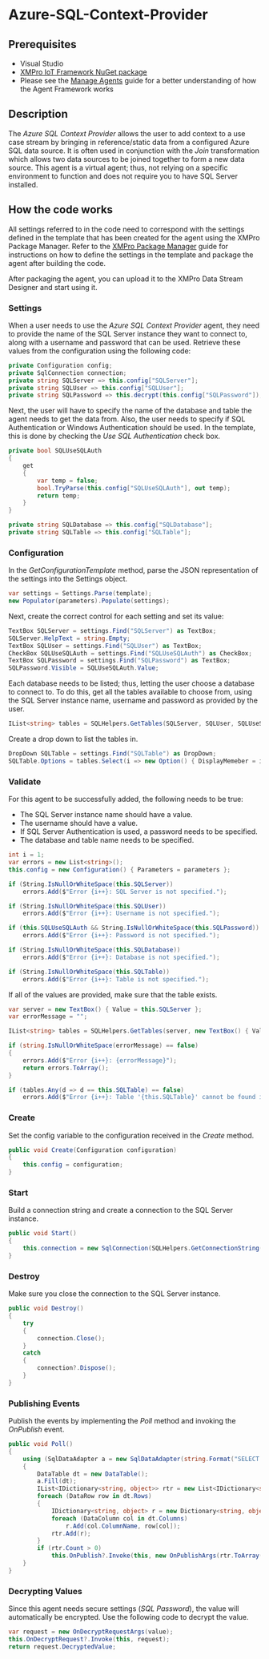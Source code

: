 # Azure-SQL-Context-Provider

## Prerequisites
- Visual Studio
- [XMPro IoT Framework NuGet package](https://www.nuget.org/packages/XMPro.IOT.Framework/)
- Please see the [Manage Agents](https://documentation.xmpro.com/how-tos/manage-agents) guide for a better understanding of how the Agent Framework works

## Description
 The *Azure SQL Context Provider* allows the user to add context to a use case stream by bringing in reference/static data from a configured Azure SQL data source. It is often used in conjunction with the *Join* transformation which allows two data sources to be joined together to form a new data source. This agent is a virtual agent; thus, not relying on a specific environment to function and does not require you to have SQL Server installed.

## How the code works
All settings referred to in the code need to correspond with the settings defined in the template that has been created for the agent using the XMPro Package Manager. Refer to the [XMPro Package Manager](https://documentation.xmpro.com/agent/packaging-agents/) guide for instructions on how to define the settings in the template and package the agent after building the code. 

After packaging the agent, you can upload it to the XMPro Data Stream Designer and start using it.

### Settings
When a user needs to use the *Azure SQL Context Provider* agent, they need to provide the name of the SQL Server instance they want to connect to, along with a username and password that can be used. Retrieve these values from the configuration using the following code: 

```csharp
private Configuration config;
private SqlConnection connection;
private string SQLServer => this.config["SQLServer"];
private string SQLUser => this.config["SQLUser"];
private string SQLPassword => this.decrypt(this.config["SQLPassword"]);
```

Next, the user will have to specify the name of the database and table the agent needs to get the data from. Also, the user needs to specify if SQL Authentication or Windows Authentication should be used. In the template, this is done by checking the *Use SQL Authentication* check box.

```csharp
private bool SQLUseSQLAuth
{
    get
    {
        var temp = false;
        bool.TryParse(this.config["SQLUseSQLAuth"], out temp);
        return temp;
    }
}

private string SQLDatabase => this.config["SQLDatabase"];
private string SQLTable => this.config["SQLTable"];
```

### Configuration
In the *GetConfigurationTemplate* method, parse the JSON representation of the settings into the Settings object.

```csharp
var settings = Settings.Parse(template);
new Populator(parameters).Populate(settings);
```

Next, create the correct control for each setting and set its value:

```csharp
TextBox SQLServer = settings.Find("SQLServer") as TextBox;
SQLServer.HelpText = string.Empty;
TextBox SQLUser = settings.Find("SQLUser") as TextBox;
CheckBox SQLUseSQLAuth = settings.Find("SQLUseSQLAuth") as CheckBox;
TextBox SQLPassword = settings.Find("SQLPassword") as TextBox;
SQLPassword.Visible = SQLUseSQLAuth.Value;
```

Each database needs to be listed; thus, letting the user choose a database to connect to. To do this, get all the tables available to choose from, using the SQL Server instance name, username and password as provided by the user.

```csharp
IList<string> tables = SQLHelpers.GetTables(SQLServer, SQLUser, SQLUseSQLAuth, this.decrypt(SQLPassword.Value), SQLDatabase, out errorMessage);
```

Create a drop down to list the tables in.

```csharp
DropDown SQLTable = settings.Find("SQLTable") as DropDown;
SQLTable.Options = tables.Select(i => new Option() { DisplayMemeber = i, ValueMemeber = i }).ToList();
```

### Validate
For this agent to be successfully added, the following needs to be true:
* The SQL Server instance name should have a value.
* The username should have a value.
* If SQL Server Authentication is used, a password needs to be specified.
* The database and table name needs to be specified.

```csharp
int i = 1;
var errors = new List<string>();
this.config = new Configuration() { Parameters = parameters };

if (String.IsNullOrWhiteSpace(this.SQLServer))
    errors.Add($"Error {i++}: SQL Server is not specified.");

if (String.IsNullOrWhiteSpace(this.SQLUser))
    errors.Add($"Error {i++}: Username is not specified.");

if (this.SQLUseSQLAuth && String.IsNullOrWhiteSpace(this.SQLPassword))
    errors.Add($"Error {i++}: Password is not specified.");

if (String.IsNullOrWhiteSpace(this.SQLDatabase))
    errors.Add($"Error {i++}: Database is not specified.");

if (String.IsNullOrWhiteSpace(this.SQLTable))
    errors.Add($"Error {i++}: Table is not specified.");
```

If all of the values are provided, make sure that the table exists.

```csharp
var server = new TextBox() { Value = this.SQLServer };
var errorMessage = "";

IList<string> tables = SQLHelpers.GetTables(server, new TextBox() { Value = this.SQLUser }, new CheckBox() { Value = this.SQLUseSQLAuth }, this.SQLPassword, new DropDown() { Value = this.SQLDatabase }, out errorMessage);

if (string.IsNullOrWhiteSpace(errorMessage) == false)
{
    errors.Add($"Error {i++}: {errorMessage}");
    return errors.ToArray();
}

if (tables.Any(d => d == this.SQLTable) == false)
    errors.Add($"Error {i++}: Table '{this.SQLTable}' cannot be found in {this.SQLDatabase}.");
```

### Create
Set the config variable to the configuration received in the *Create* method.

```csharp
public void Create(Configuration configuration)
{
    this.config = configuration;
}
```

### Start
Build a connection string and create a connection to the SQL Server instance.

```csharp
public void Start()
{
    this.connection = new SqlConnection(SQLHelpers.GetConnectionString(SQLServer, SQLUser, SQLPassword, SQLUseSQLAuth, SQLDatabase));
}
```

### Destroy
Make sure you close the connection to the SQL Server instance.

```csharp
public void Destroy()
{
    try
    {
        connection.Close();
    }
    catch
    {
        connection?.Dispose();
    }
}
```

### Publishing Events
Publish the events by implementing the *Poll* method and invoking the *OnPublish* event.

```csharp
public void Poll()
{
    using (SqlDataAdapter a = new SqlDataAdapter(string.Format("SELECT * FROM {0}", SQLHelpers.AddTableQuotes(SQLTable)), connection))
    {
        DataTable dt = new DataTable();
        a.Fill(dt);
        IList<IDictionary<string, object>> rtr = new List<IDictionary<string, object>>();
        foreach (DataRow row in dt.Rows)
        {
            IDictionary<string, object> r = new Dictionary<string, object>();
            foreach (DataColumn col in dt.Columns)
                r.Add(col.ColumnName, row[col]);
            rtr.Add(r);
        }
        if (rtr.Count > 0)
            this.OnPublish?.Invoke(this, new OnPublishArgs(rtr.ToArray()));
    }
}
```

### Decrypting Values
Since this agent needs secure settings (*SQL Password*), the value will automatically be encrypted. Use the following code to decrypt the value.

```csharp
var request = new OnDecryptRequestArgs(value);
this.OnDecryptRequest?.Invoke(this, request);
return request.DecryptedValue;
```